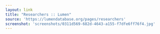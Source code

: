 ```yaml
---
layout: link
title: "Researchers :: Lumen"
source: 'https://lumendatabase.org/pages/researchers'
screenshot: 'screenshots/0311d569-682d-4643-a155-f7dfe6ff76f4.jpg'
---
```



